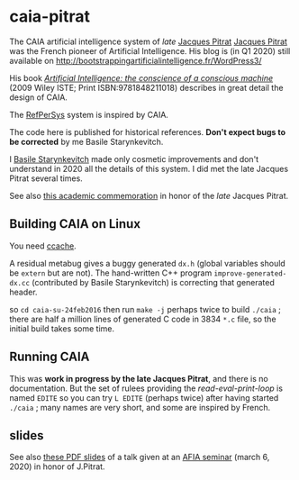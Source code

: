 # caia-pitrat

The CAIA artificial intelligence system of *late* [Jacques Pitrat](https://en.wikipedia.org/wiki/Jacques_Pitrat)
[Jacques Pitrat](https://fr.wikipedia.org/wiki/Jacques_Pitrat) was the French pioneer of Artificial Intelligence.
His blog is (in Q1 2020) still available on http://bootstrappingartificialintelligence.fr/WordPress3/

His book [*Artificial Intelligence: the conscience of a conscious machine*](https://onlinelibrary.wiley.com/doi/book/10.1002/9780470611791) (2009 Wiley ISTE; Print ISBN:9781848211018)  describes in great detail the design of CAIA.

The [RefPerSys](http://refpersys.org/) system is inspired by CAIA.

The code here is published for historical references. **Don't expect bugs to be corrected** by me Basile Starynkevitch.

I [Basile Starynkevitch](http://starynkevitch.net/Basile/) made only
cosmetic improvements and don't understand in 2020 all the details of
this system. I did met the late Jacques Pitrat several times.

See also [this academic
commemoration](https://afia.asso.fr/journee-hommage-j-pitrat/) in
honor of the *late* Jacques Pitrat.

## Building CAIA on Linux 

You need [ccache](https://ccache.dev/).

A residual metabug gives a buggy generated `dx.h` (global variables should be `extern` but are not).
The hand-written C++ program `improve-generated-dx.cc` (contributed by Basile Starynkevitch) is correcting that generated header.

so `cd caia-su-24feb2016` then run `make -j` perhaps twice to build `./caia` ; there
are half a million lines of generated C code in 3834 `*.c` file, so
the initial build takes some time.

## Running CAIA

This was **work in progress by the late Jacques Pitrat**, and there is no
documentation. But the set of rulees providing the
*read-eval-print-loop* is named `EDITE` so you can try `L EDITE`
(perhaps twice) after having started `./caia` ; many names are very
short, and some are inspired by French.


## slides
See also [these PDF slides](http://refpersys.org/Starynkevitch-CAIA-RefPerSys-2020mar06.pdf) of a talk given at an [AFIA seminar](https://afia.asso.fr/journee-hommage-j-pitrat/) (march 6, 2020) in honor of J.Pitrat.
